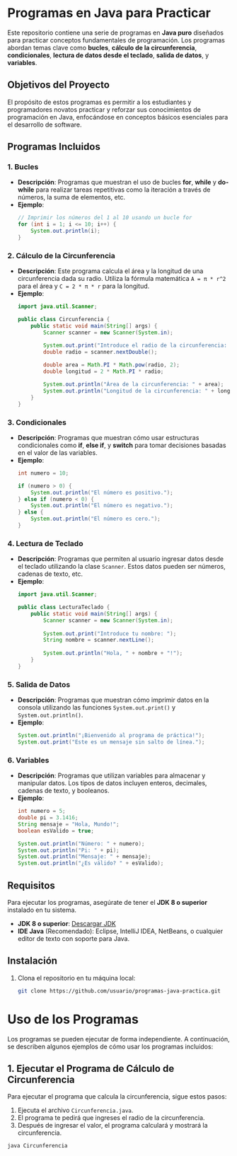 # Programas en Java para Practicar

Este repositorio contiene una serie de programas en **Java puro** diseñados para practicar conceptos fundamentales de programación. Los programas abordan temas clave como **bucles**, **cálculo de la circunferencia**, **condicionales**, **lectura de datos desde el teclado**, **salida de datos**, y **variables**.

## Objetivos del Proyecto

El propósito de estos programas es permitir a los estudiantes y programadores novatos practicar y reforzar sus conocimientos de programación en Java, enfocándose en conceptos básicos esenciales para el desarrollo de software.

## Programas Incluidos

### 1. **Bucles**
   - **Descripción**: Programas que muestran el uso de bucles **for**, **while** y **do-while** para realizar tareas repetitivas como la iteración a través de números, la suma de elementos, etc.
   - **Ejemplo**:
     ```java
     // Imprimir los números del 1 al 10 usando un bucle for
     for (int i = 1; i <= 10; i++) {
         System.out.println(i);
     }
     ```

### 2. **Cálculo de la Circunferencia**
   - **Descripción**: Este programa calcula el área y la longitud de una circunferencia dada su radio. Utiliza la fórmula matemática `A = π * r^2` para el área y `C = 2 * π * r` para la longitud.
   - **Ejemplo**:
     ```java
     import java.util.Scanner;

     public class Circunferencia {
         public static void main(String[] args) {
             Scanner scanner = new Scanner(System.in);

             System.out.print("Introduce el radio de la circunferencia: ");
             double radio = scanner.nextDouble();
             
             double area = Math.PI * Math.pow(radio, 2);
             double longitud = 2 * Math.PI * radio;

             System.out.println("Área de la circunferencia: " + area);
             System.out.println("Longitud de la circunferencia: " + longitud);
         }
     }
     ```

### 3. **Condicionales**
   - **Descripción**: Programas que muestran cómo usar estructuras condicionales como **if**, **else if**, y **switch** para tomar decisiones basadas en el valor de las variables.
   - **Ejemplo**:
     ```java
     int numero = 10;

     if (numero > 0) {
         System.out.println("El número es positivo.");
     } else if (numero < 0) {
         System.out.println("El número es negativo.");
     } else {
         System.out.println("El número es cero.");
     }
     ```

### 4. **Lectura de Teclado**
   - **Descripción**: Programas que permiten al usuario ingresar datos desde el teclado utilizando la clase `Scanner`. Estos datos pueden ser números, cadenas de texto, etc.
   - **Ejemplo**:
     ```java
     import java.util.Scanner;

     public class LecturaTeclado {
         public static void main(String[] args) {
             Scanner scanner = new Scanner(System.in);
             
             System.out.print("Introduce tu nombre: ");
             String nombre = scanner.nextLine();
             
             System.out.println("Hola, " + nombre + "!");
         }
     }
     ```

### 5. **Salida de Datos**
   - **Descripción**: Programas que muestran cómo imprimir datos en la consola utilizando las funciones `System.out.print()` y `System.out.println()`.
   - **Ejemplo**:
     ```java
     System.out.println("¡Bienvenido al programa de práctica!");
     System.out.print("Este es un mensaje sin salto de línea.");
     ```

### 6. **Variables**
   - **Descripción**: Programas que utilizan variables para almacenar y manipular datos. Los tipos de datos incluyen enteros, decimales, cadenas de texto, y booleanos.
   - **Ejemplo**:
     ```java
     int numero = 5;
     double pi = 3.1416;
     String mensaje = "Hola, Mundo!";
     boolean esValido = true;
     
     System.out.println("Número: " + numero);
     System.out.println("Pi: " + pi);
     System.out.println("Mensaje: " + mensaje);
     System.out.println("¿Es válido? " + esValido);
     ```

## Requisitos

Para ejecutar los programas, asegúrate de tener el **JDK 8 o superior** instalado en tu sistema.

- **JDK 8 o superior**: [Descargar JDK](https://www.oracle.com/java/technologies/javase-jdk11-downloads.html)
- **IDE Java** (Recomendado): Eclipse, IntelliJ IDEA, NetBeans, o cualquier editor de texto con soporte para Java.

## Instalación

1. Clona el repositorio en tu máquina local:

   ```bash
   git clone https://github.com/usuario/programas-java-practica.git

# Uso de los Programas

Los programas se pueden ejecutar de forma independiente. A continuación, se describen algunos ejemplos de cómo usar los programas incluidos:

## 1. Ejecutar el Programa de Cálculo de Circunferencia

Para ejecutar el programa que calcula la circunferencia, sigue estos pasos:

1. Ejecuta el archivo `Circunferencia.java`.
2. El programa te pedirá que ingreses el radio de la circunferencia.
3. Después de ingresar el valor, el programa calculará y mostrará la circunferencia.

```bash
java Circunferencia
